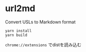 # url2md
Convert USLs to Markdown format

```
yarn install
yarn build
```

`chrome://extensions` でdistを読み込む